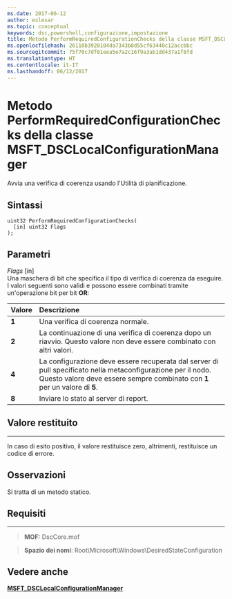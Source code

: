 ```yaml
---
ms.date: 2017-06-12
author: eslesar
ms.topic: conceptual
keywords: dsc,powershell,configurazione,impostazione
title: Metodo PerformRequiredConfigurationChecks della classe MSFT_DSCLocalConfigurationManager
ms.openlocfilehash: 26110b3920104da7343b8d55cf63440c12accbbc
ms.sourcegitcommit: 75f70c7df01eea5e7a2c16f9a3ab1dd437a1f8fd
ms.translationtype: HT
ms.contentlocale: it-IT
ms.lasthandoff: 06/12/2017
---
```

# <a name="performrequiredconfigurationchecks-method-of-the-msftdsclocalconfigurationmanager-class"></a>Metodo PerformRequiredConfigurationChecks della classe MSFT_DSCLocalConfigurationManager

Avvia una verifica di coerenza usando l'Utilità di pianificazione.

<a name="syntax"></a>Sintassi
------

```mof
uint32 PerformRequiredConfigurationChecks(
  [in] uint32 Flags
);
```

<a name="parameters"></a>Parametri
----------

*Flags* \[in\]  
Una maschera di bit che specifica il tipo di verifica di coerenza da eseguire. I valori seguenti sono validi e possono essere combinati tramite un'operazione bit per bit **OR**:

|Valore |Descrizione |
|:--- |:---|
|**1** | Una verifica di coerenza normale. |
|**2** | La continuazione di una verifica di coerenza dopo un riavvio. Questo valore non deve essere combinato con altri valori. |
|**4** | La configurazione deve essere recuperata dal server di pull specificato nella metaconfigurazione per il nodo. Questo valore deve essere sempre combinato con **1** per un valore di **5**. |
|**8** | Inviare lo stato al server di report. |

## <a name="return-value"></a>Valore restituito
------------

In caso di esito positivo, il valore restituisce zero, altrimenti, restituisce un codice di errore.

## <a name="remarks"></a>Osservazioni

Si tratta di un metodo statico.

## <a name="requirements"></a>Requisiti
------------
>**MOF:** DscCore.mof

>**Spazio dei nomi**: Root\Microsoft\Windows\DesiredStateConfiguration


## <a name="see-also"></a>Vedere anche


[**MSFT_DSCLocalConfigurationManager**](msft-dsclocalconfigurationmanager.md)


 

 




